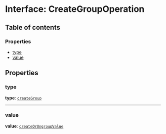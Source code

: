 # Interface: CreateGroupOperation

## Table of contents

### Properties

* [type](/auto-docs/free-layout-editor/interfaces/CreateGroupOperation.md#type)
* [value](/auto-docs/free-layout-editor/interfaces/CreateGroupOperation.md#value)

## Properties

### type

**type**: [`createGroup`](/auto-docs/free-layout-editor/enums/OperationType.md#creategroup)

***

### value

**value**: [`createOrUngroupValue`](/auto-docs/free-layout-editor/interfaces/createOrUngroupValue.md)
